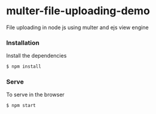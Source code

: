 # multer-file-uploading-demo

File uploading in node js using multer and ejs view engine

### Installation

Install the dependencies

```sh
$ npm install
```

### Serve
To serve in the browser

```sh
$ npm start
```
